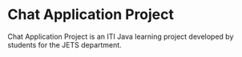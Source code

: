 # Chat Application Project

Chat Application Project is an ITI Java learning project developed by students for the JETS department.

